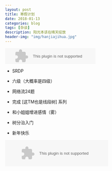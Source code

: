 ```yaml
---
layout: post
title: 寒假计划
date: 2018-01-13
categories: blog
tags: [杂谈]
description: 阳光本该在晴天绽放
header-img: "img/hanjiajihua.jpg"
---
```


<embed src="//music.163.com/style/swf/widget.swf?sid=28363806&type=2&auto=1&width=278&height=32" width="298" height="52"  allowNetworking="all"></embed>

- SRDP

- 六级（大概率是四级）

- 网络流24题

- 完成 [这TM也是线段树] 系列

- 和小姐姐增进感情（雾）

- 树分治入门

- 新年快乐

<embed src="//music.163.com/style/swf/widget.swf?sid=28363806&type=2&auto=1&width=320&height=66" width="340" height="86"  allowNetworking="all"></embed>
